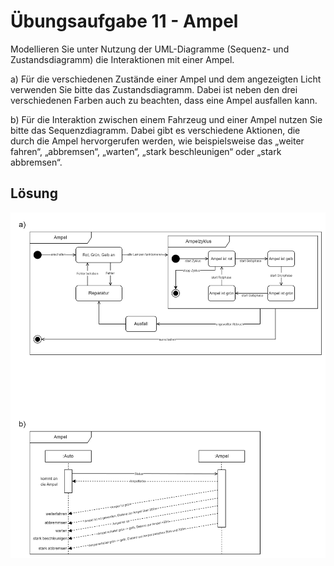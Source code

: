 # Übungsaufgabe 11 - Ampel
Modellieren Sie unter Nutzung der UML-Diagramme (Sequenz- und Zustandsdiagramm) die Interaktionen mit einer Ampel.

a)
Für die verschiedenen Zustände einer Ampel und dem
angezeigten Licht verwenden Sie bitte das Zustandsdiagramm.
Dabei ist neben den drei verschiedenen Farben auch zu
beachten, dass eine Ampel ausfallen kann.

b)
Für die Interaktion zwischen einem Fahrzeug und einer Ampel
nutzen Sie bitte das Sequenzdiagramm. Dabei gibt es
verschiedene Aktionen, die durch die Ampel hervorgerufen
werden, wie beispielsweise das „weiter fahren“, „abbremsen“,
„warten“, „stark beschleunigen“ oder „stark abbremsen“.

## Lösung

![lösung](./Aufgabe11.png)
